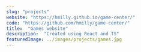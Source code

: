 ```yaml
---
slug: "projects"
website: "https://hmilly.github.io/game-center/"
code: "https://github.com/hmilly/game-center/"
title:  "Games website"
description:  "Created using React and TS"
featuredImage: ../images/projects/games.jpg
---
```


